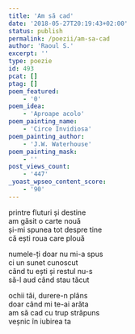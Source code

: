 ```yaml
---
title: 'Am să cad'
date: '2018-05-27T20:19:43+02:00'
status: publish
permalink: /poezii/am-sa-cad
author: 'Raoul S.'
excerpt: ''
type: poezie
id: 493
pcat: []
ptag: []
poem_featured:
    - '0'
poem_idea:
    - 'Aproape acolo'
poem_painting_name:
    - 'Circe Invidiosa'
poem_painting_author:
    - 'J.W. Waterhouse'
poem_painting_mask:
    - ''
post_views_count:
    - '447'
_yoast_wpseo_content_score:
    - '90'
---
```

printre fluturi și destine  
am găsit o carte nouă  
și-mi spunea tot despre tine  
că ești roua care plouă

numele-ți doar nu mi-a spus  
ci un sunet cunoscut  
când tu ești și restul nu-s  
să-l aud când stau tăcut

ochii tăi, durere-n plâns  
doar când mi te-ai arăta  
am să cad cu trup străpuns  
veșnic în iubirea ta